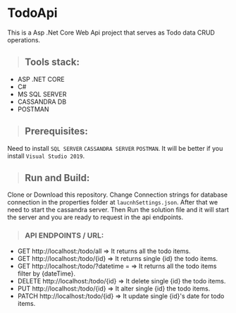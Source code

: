 # TodoApi
This is a Asp .Net Core Web Api project that serves as Todo data CRUD operations.

> ## Tools stack:
- ASP .NET CORE
- C#
- MS SQL SERVER
- CASSANDRA DB
- POSTMAN

> ## Prerequisites:
Need to install
```SQL SERVER``` 
```CASSANDRA SERVER```
```POSTMAN```.
It will be better if you install 
```Visual Studio 2019```.

> ## Run and Build:
Clone or Download this repository. Change Connection strings for database connection in 
the properties folder at ```laucnhSettings.json```. After that we need to start the cassandra server.
Then Run the solution file and it will start the server and you are ready to request in the api endpoints.

> ### API ENDPOINTS / URL:
- GET http://localhost:<port>/todo/all => It returns all the todo items.
- GET http://localhost:<port>/todo/{id} => It returns single {id} the todo items.
- GET http://localhost:<port>/todo/?datetime = <serchValue> => It returns all the todo items filter by {dateTime}.
- DELETE http://localhost:<port>/todo/{id} => It delete single {id} the todo items.
- PUT http://localhost:<port>/todo/{id} => It alter single {id} the todo items.
- PATCH http://localhost:<port>/todo/{id} => It update single {id}'s date for todo items.
